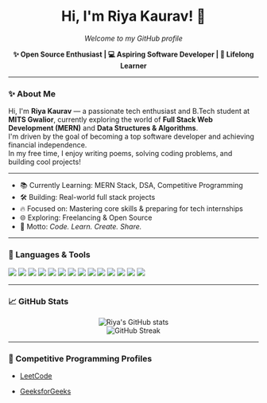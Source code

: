 
<h1 align="center">Hi, I'm Riya Kaurav! 👋</h1>
<p align="center">
  <i>Welcome to my GitHub profile</i>  
</p>

<p align="center">
  <strong>✨ Open Source Enthusiast | 💻 Aspiring Software Developer | 🌱 Lifelong Learner</strong>
</p>

---

### ✨ About Me

Hi, I'm **Riya Kaurav** — a passionate tech enthusiast and B.Tech student at **MITS Gwalior**, currently exploring the world of **Full Stack Web Development (MERN)** and **Data Structures & Algorithms**.  
I'm driven by the goal of becoming a top software developer and achieving financial independence.  
In my free time, I enjoy writing poems, solving coding problems, and building cool projects!

---



- 📚 Currently Learning: MERN Stack, DSA, Competitive Programming  
- 🛠 Building: Real-world full stack projects  
- 🔥 Focused on: Mastering core skills & preparing for tech internships  
- 🌐 Exploring: Freelancing & Open Source  
- 🧠 Motto: *Code. Learn. Create. Share.*

---

### 🧰 Languages & Tools

<p align="left">
  <img src="https://img.shields.io/badge/C-00599C?style=flat&logo=c&logoColor=white" />
  <img src="https://img.shields.io/badge/C++-00599C?style=flat&logo=cplusplus&logoColor=white" />
  <img src="https://img.shields.io/badge/JavaScript-F7DF1E?style=flat&logo=javascript&logoColor=black" />
  <img src="https://img.shields.io/badge/HTML5-E34F26?style=flat&logo=html5&logoColor=white" />
  <img src="https://img.shields.io/badge/CSS3-1572B6?style=flat&logo=css3&logoColor=white" />
  <img src="https://img.shields.io/badge/React-61DAFB?style=flat&logo=react&logoColor=black" />
  <img src="https://img.shields.io/badge/Node.js-339933?style=flat&logo=nodedotjs&logoColor=white" />
  <img src="https://img.shields.io/badge/Express.js-000000?style=flat&logo=express&logoColor=white" />
  <img src="https://img.shields.io/badge/MongoDB-47A248?style=flat&logo=mongodb&logoColor=white" />
  <img src="https://img.shields.io/badge/Figma-F24E1E?style=flat&logo=figma&logoColor=white" />
  <img src="https://img.shields.io/badge/Postman-FF6C37?style=flat&logo=postman&logoColor=white" />
  <img src="https://img.shields.io/badge/Git-F05032?style=flat&logo=git&logoColor=white" />
  <img src="https://img.shields.io/badge/GitHub-181717?style=flat&logo=github&logoColor=white" />
  <img src="https://img.shields.io/badge/VS_Code-007ACC?style=flat&logo=visual-studio-code&logoColor=white" />
</p>

---

### 📈 GitHub Stats

<p align="center">
  <img src="https://github-readme-stats.vercel.app/api?username=RiyaKaurav&show_icons=true&theme=radical" alt="Riya's GitHub stats" />
  <br />
  <img src="https://github-readme-streak-stats.herokuapp.com/?user=RiyaKaurav&theme=radical" alt="GitHub Streak" />
</p>

---

### 🔗 Competitive Programming Profiles

- [LeetCode](https://leetcode.com/u/Riya_kaurav)
 
- [GeeksforGeeks](https://www.geeksforgeeks.org/user/24io10m7se/)
